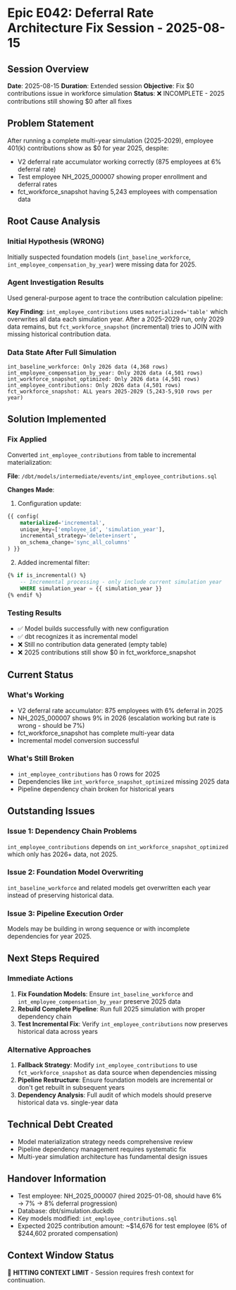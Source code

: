 # Epic E042: Deferral Rate Architecture Fix Session - 2025-08-15

## Session Overview
**Date**: 2025-08-15
**Duration**: Extended session
**Objective**: Fix $0 contributions issue in workforce simulation
**Status**: ❌ INCOMPLETE - 2025 contributions still showing $0 after all fixes

## Problem Statement

After running a complete multi-year simulation (2025-2029), employee 401(k) contributions show as $0 for year 2025, despite:
- V2 deferral rate accumulator working correctly (875 employees at 6% deferral rate)
- Test employee NH_2025_000007 showing proper enrollment and deferral rates
- fct_workforce_snapshot having 5,243 employees with compensation data

## Root Cause Analysis

### Initial Hypothesis (WRONG)
Initially suspected foundation models (`int_baseline_workforce`, `int_employee_compensation_by_year`) were missing data for 2025.

### Agent Investigation Results
Used general-purpose agent to trace the contribution calculation pipeline:

**Key Finding**: `int_employee_contributions` uses `materialized='table'` which overwrites all data each simulation year. After a 2025-2029 run, only 2029 data remains, but `fct_workforce_snapshot` (incremental) tries to JOIN with missing historical contribution data.

### Data State After Full Simulation
```
int_baseline_workforce: Only 2026 data (4,368 rows)
int_employee_compensation_by_year: Only 2026 data (4,501 rows)
int_workforce_snapshot_optimized: Only 2026 data (4,501 rows)
int_employee_contributions: Only 2026 data (4,501 rows)
fct_workforce_snapshot: ALL years 2025-2029 (5,243-5,910 rows per year)
```

## Solution Implemented

### Fix Applied
Converted `int_employee_contributions` from table to incremental materialization:

**File**: `/dbt/models/intermediate/events/int_employee_contributions.sql`

**Changes Made**:
1. Configuration update:
```sql
{{ config(
    materialized='incremental',
    unique_key=['employee_id', 'simulation_year'],
    incremental_strategy='delete+insert',
    on_schema_change='sync_all_columns'
) }}
```

2. Added incremental filter:
```sql
{% if is_incremental() %}
    -- Incremental processing - only include current simulation year
    WHERE simulation_year = {{ simulation_year }}
{% endif %}
```

### Testing Results
- ✅ Model builds successfully with new configuration
- ✅ dbt recognizes it as incremental model
- ❌ Still no contribution data generated (empty table)
- ❌ 2025 contributions still show $0 in fct_workforce_snapshot

## Current Status

### What's Working
- V2 deferral rate accumulator: 875 employees with 6% deferral in 2025
- NH_2025_000007 shows 9% in 2026 (escalation working but rate is wrong - should be 7%)
- fct_workforce_snapshot has complete multi-year data
- Incremental model conversion successful

### What's Still Broken
- `int_employee_contributions` has 0 rows for 2025
- Dependencies like `int_workforce_snapshot_optimized` missing 2025 data
- Pipeline dependency chain broken for historical years

## Outstanding Issues

### Issue 1: Dependency Chain Problems
`int_employee_contributions` depends on `int_workforce_snapshot_optimized` which only has 2026+ data, not 2025.

### Issue 2: Foundation Model Overwriting
`int_baseline_workforce` and related models get overwritten each year instead of preserving historical data.

### Issue 3: Pipeline Execution Order
Models may be building in wrong sequence or with incomplete dependencies for year 2025.

## Next Steps Required

### Immediate Actions
1. **Fix Foundation Models**: Ensure `int_baseline_workforce` and `int_employee_compensation_by_year` preserve 2025 data
2. **Rebuild Complete Pipeline**: Run full 2025 simulation with proper dependency chain
3. **Test Incremental Fix**: Verify `int_employee_contributions` now preserves historical data across years

### Alternative Approaches
1. **Fallback Strategy**: Modify `int_employee_contributions` to use `fct_workforce_snapshot` as data source when dependencies missing
2. **Pipeline Restructure**: Ensure foundation models are incremental or don't get rebuilt in subsequent years
3. **Dependency Analysis**: Full audit of which models should preserve historical data vs. single-year data

## Technical Debt Created
- Model materialization strategy needs comprehensive review
- Pipeline dependency management requires systematic fix
- Multi-year simulation architecture has fundamental design issues

## Handover Information
- Test employee: NH_2025_000007 (hired 2025-01-08, should have 6% → 7% → 8% deferral progression)
- Database: dbt/simulation.duckdb
- Key models modified: `int_employee_contributions.sql`
- Expected 2025 contribution amount: ~$14,676 for test employee (6% of $244,602 prorated compensation)

## Context Window Status
🔴 **HITTING CONTEXT LIMIT** - Session requires fresh context for continuation.
